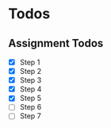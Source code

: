 # Todos

## Assignment Todos

- [x] Step 1
- [x] Step 2
- [x] Step 3
- [x] Step 4
- [x] Step 5
- [ ] Step 6
- [ ] Step 7
